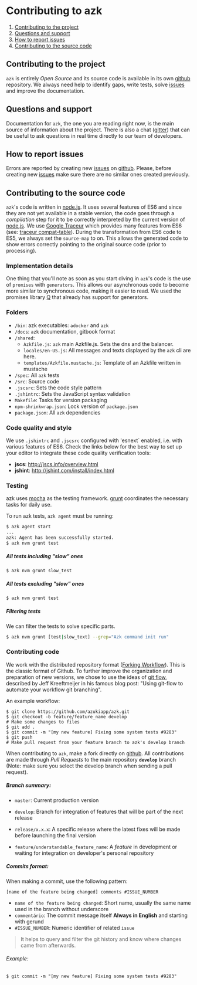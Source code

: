 # Contributing to azk

1. [Contributing to the project](README.html#contributing-to-the-project)
1. [Questions and support](README.html#questions-and-support)
1. [How to report issues](README.html#how-to-report-issues)
1. [Contributing to the source code](README.html#contributing-to-the-source-code)


## Contributing to the project

`azk` is entirely _Open Source_ and its source code is available in its own [github] repository. We always need help to identify gaps, write tests, solve [issues] and improve the documentation.


## Questions and support

Documentation for `azk`, the one you are reading right now, is the main source of information about the project. There is also a chat ([gitter]) that can be useful to ask questions in real time directly to our team of developers.


## How to report issues

Errors are reported by creating new [issues] on [github]. Please, before creating new [issues] make sure there are no similar ones created previously.


## Contributing to the source code

`azk`'s code is written in [node.js]. It uses several features of ES6 and since they are not yet available in a stable version, the code goes through a _compilation_ step for it to be correctly interpreted by the current version of [node.js]. We use [Google Traceur] which provides many features from ES6 (see: [traceur compat-table]). During the transformation from ES6 code to ES5, we always set the `source-map` to on. This allows the generated code to show errors correctly pointing to the original source code (prior to processing).


### Implementation details

One thing that you'll note as soon as you start diving in `azk`'s code is the use of `promises` with `generators`. This allows our asynchronous code to become more similar to synchronous code, making it easier to read. We used the promises library [Q] that already has support for generators.


### Folders

- `/bin`: azk executables: `adocker` and `azk`
- `/docs`: `azk` documentation, gitbook format
- `/shared`:
    - `Azkfile.js`: `azk` main Azkfile.js. Sets the dns and the balancer.
    - `locales/en-US.js`: All messages and texts displayed by the `azk` cli are here.
    - `templates/Azkfile.mustache.js`: Template of an Azkfile written in mustache
- `/spec`: All `azk` tests
- `/src`: Source code
- `.jscsrc`: Sets the code style pattern
- `.jshintrc`: Sets the JavaScript syntax validation
- `Makefile`: Tasks for version packaging
- `npm-shrinkwrap.json`: Lock version of `package.json`
- `package.json`: All `azk` dependencies


### Code quality and style

We use `.jshintrc` and `.jscsrc` configured with 'esnext` enabled, i.e. with various features of ES6. Check the links below for the best way to set up your editor to integrate these code quality verification tools:

- **jscs**: http://jscs.info/overview.html
- **jshint**: http://jshint.com/install/index.html


### Testing

azk uses [mocha] as the testing framework. [grunt] coordinates the necessary tasks for daily use.

To run azk tests, `azk agent` must be running:

```bash
$ azk agent start
...
azk: Agent has been successfully started.
$ azk nvm grunt test
```

##### All tests including "slow" ones

```bash
$ azk nvm grunt slow_test
```

##### All tests excluding "slow" ones

```bash
$ azk nvm grunt test
```

##### Filtering tests

We can filter the tests to solve specific parts.

```bash
$ azk nvm grunt [test|slow_text] --grep="Azk command init run"
```


### Contributing code

We work with the distributed repository format ([Forking Workflow]). This is the classic format of Github. To further improve the organization and preparation of new versions, we chose to use the ideas of [git flow], described by Jeff Kreeftmeijer in his famous blog post: "Using git-flow to automate your workflow git branching".

An example workflow:

```
$ git clone https://github.com/azukiapp/azk.git
$ git checkout -b feature/feature_name develop
# Make some changes to files
$ git add .
$ git commit -m "[my new feature] Fixing some system tests #9283"
$ git push
# Make pull request from your feature branch to azk's develop branch
```

When contributing to `azk`, make a fork directly on [github]. All contributions are made through _Pull Requests_ to the main repository **`develop`** branch (Note: make sure you select the develop branch when sending a pull request).

##### Branch summary:

- `master`: Current production version

- `develop`: Branch for integration of features that will be part of the next release

- `release/x.x.x`: A specific release where the latest fixes will be made before launching the final version

- `feature/understandable_feature_name`: A _feature_ in development or waiting for integration on developer's personal repository


##### Commits format:

When making a commit, use the following pattern:

`[name of the feature being changed] comments #ISSUE_NUMBER`

- `name of the feature being changed`: Short name, usually the same name used in the branch without underscore
- `commentário`: The commit message itself **Always in English** and starting with gerund
- `#ISSUE_NUMBER`: Numeric identifier of related `issue`

>It helps to query and filter the git history and know where changes came from afterwards.


###### Example:

```
$ git commit -m "[my new feature] Fixing some system tests #9283"
```


[mocha]: http://visionmedia.github.io/mocha/
[grunt]: http://gruntjs.com/
[github]: https://github.com/azukiapp/azk
[issues]: https://github.com/azukiapp/azk/issues
[pull requests]: https://github.com/azukiapp/azk/pulls
[gitter]: https://gitter.im/azukiapp/azk
[git flow]: http://jeffkreeftmeijer.com/2010/why-arent-you-using-git-flow/
[Forking Workflow]: https://www.atlassian.com/git/tutorials/comparing-workflows/forking-workflow
[Google Traceur]: https://github.com/google/traceur-compiler
[traceur compat-table]: http://kangax.github.io/compat-table/es6/#tr
[node.js]: http://nodejs.org/
[Q]: https://github.com/kriskowal/q/wiki/API-Reference#generators
